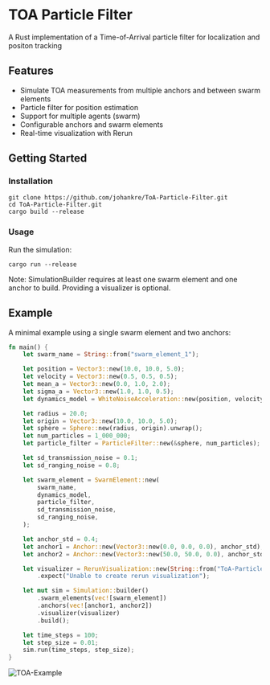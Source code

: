 # TOA Particle Filter
A Rust implementation of a Time-of-Arrival particle filter for localization and positon tracking

## Features
- Simulate TOA measurements from multiple anchors and between swarm elements
- Particle filter for position estimation
- Support for multiple agents (swarm)
- Configurable anchors and swarm elements
- Real-time visualization with Rerun

## Getting Started
### Installation
```console
git clone https://github.com/johankre/ToA-Particle-Filter.git
cd ToA-Particle-Filter.git
cargo build --release
```

### Usage
Run the simulation:
```console
cargo run --release
```

Note: SimulationBuilder requires at least one swarm element and one anchor to build. Providing a visualizer is optional.

##  Example

A minimal example using a single swarm element and two anchors:

```rust
fn main() {
    let swarm_name = String::from("swarm_element_1");

    let position = Vector3::new(10.0, 10.0, 5.0);
    let velocity = Vector3::new(0.5, 0.5, 0.5);
    let mean_a = Vector3::new(0.0, 1.0, 2.0);
    let sigma_a = Vector3::new(1.0, 1.0, 0.5);
    let dynamics_model = WhiteNoiseAcceleration::new(position, velocity, mean_a, sigma_a);

    let radius = 20.0;
    let origin = Vector3::new(10.0, 10.0, 5.0);
    let sphere = Sphere::new(radius, origin).unwrap();
    let num_particles = 1_000_000;
    let particle_filter = ParticleFilter::new(&sphere, num_particles);

    let sd_transmission_noise = 0.1;
    let sd_ranging_noise = 0.8;

    let swarm_element = SwarmElement::new(
        swarm_name,
        dynamics_model,
        particle_filter,
        sd_transmission_noise,
        sd_ranging_noise,
    );

    let anchor_std = 0.4;
    let anchor1 = Anchor::new(Vector3::new(0.0, 0.0, 0.0), anchor_std);
    let anchor2 = Anchor::new(Vector3::new(50.0, 50.0, 0.0), anchor_std);

    let visualizer = RerunVisualization::new(String::from("ToA-Particle-Filter"))
        .expect("Unable to create rerun visualization");

    let mut sim = Simulation::builder()
        .swarm_elements(vec![swarm_element])
        .anchors(vec![anchor1, anchor2])
        .visualizer(visualizer)
        .build();

    let time_steps = 100;
    let step_size = 0.01;
    sim.run(time_steps, step_size);
}
```
![TOA-Example](https://github.com/user-attachments/assets/974f15fd-e6be-4ef1-b20d-1dc456505120)
